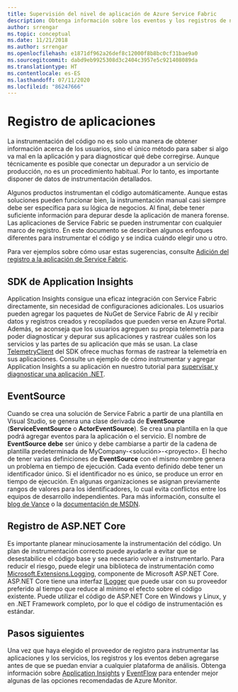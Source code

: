 ```yaml
---
title: Supervisión del nivel de aplicación de Azure Service Fabric
description: Obtenga información sobre los eventos y los registros de nivel de servicio y aplicación usados para supervisar y diagnosticar los clústeres de Azure Service Fabric.
author: srrengar
ms.topic: conceptual
ms.date: 11/21/2018
ms.author: srrengar
ms.openlocfilehash: e1871df962a26def8c12000f8b8bc0cf31bae9a0
ms.sourcegitcommit: dabd9eb9925308d3c2404c3957e5c921408089da
ms.translationtype: HT
ms.contentlocale: es-ES
ms.lasthandoff: 07/11/2020
ms.locfileid: "86247666"
---
```

# <a name="application-logging"></a>Registro de aplicaciones

La instrumentación del código no es solo una manera de obtener información acerca de los usuarios, sino el único método para saber si algo va mal en la aplicación y para diagnosticar qué debe corregirse. Aunque técnicamente es posible que conectar un depurador a un servicio de producción, no es un procedimiento habitual. Por lo tanto, es importante disponer de datos de instrumentación detallados.

Algunos productos instrumentan el código automáticamente. Aunque estas soluciones pueden funcionar bien, la instrumentación manual casi siempre debe ser específica para su lógica de negocios. Al final, debe tener suficiente información para depurar desde la aplicación de manera forense. Las aplicaciones de Service Fabric se pueden instrumentar con cualquier marco de registro. En este documento se describen algunos enfoques diferentes para instrumentar el código y se indica cuándo elegir uno u otro. 

Para ver ejemplos sobre cómo usar estas sugerencias, consulte [Adición del registro a la aplicación de Service Fabric](service-fabric-how-to-diagnostics-log.md).

## <a name="application-insights-sdk"></a>SDK de Application Insights

Application Insights consigue una eficaz integración con Service Fabric directamente, sin necesidad de configuraciones adicionales. Los usuarios pueden agregar los paquetes de NuGet de Service Fabric de AI y recibir datos y registros creados y recopilados que pueden verse en Azure Portal. Además, se aconseja que los usuarios agreguen su propia telemetría para poder diagnosticar y depurar sus aplicaciones y rastrear cuáles son los servicios y las partes de su aplicación que más se usan. La clase [TelemetryClient](/dotnet/api/microsoft.applicationinsights.telemetryclient?view=azure-dotnet) del SDK ofrece muchas formas de rastrear la telemetría en sus aplicaciones. Consulte un ejemplo de cómo instrumentar y agregar Application Insights a su aplicación en nuestro tutorial para [supervisar y diagnosticar una aplicación .NET](service-fabric-tutorial-monitoring-aspnet.md).

## <a name="eventsource"></a>EventSource

Cuando se crea una solución de Service Fabric a partir de una plantilla en Visual Studio, se genera una clase derivada de **EventSource** (**ServiceEventSource** o **ActorEventSource**). Se crea una plantilla en la que podrá agregar eventos para la aplicación o el servicio. El nombre de **EventSource** **debe** ser único y debe cambiarse a partir de la cadena de plantilla predeterminada de MyCompany-&lt;solución&gt;-&lt;proyecto&gt;. El hecho de tener varias definiciones de **EventSource** con el mismo nombre genera un problema en tiempo de ejecución. Cada evento definido debe tener un identificador único. Si el identificador no es único, se produce un error en tiempo de ejecución. En algunas organizaciones se asignan previamente rangos de valores para los identificadores, lo cual evita conflictos entre los equipos de desarrollo independientes. Para más información, consulte el [blog de Vance](/archive/blogs/vancem/introduction-tutorial-logging-etw-events-in-c-system-diagnostics-tracing-eventsource) o la [documentación de MSDN](/previous-versions/msp-n-p/dn774985(v=pandp.20)).

## <a name="aspnet-core-logging"></a>Registro de ASP.NET Core

Es importante planear minuciosamente la instrumentación del código. Un plan de instrumentación correcto puede ayudarle a evitar que se desestabilice el código base y sea necesario volver a instrumentarlo. Para reducir el riesgo, puede elegir una biblioteca de instrumentación como [Microsoft.Extensions.Logging](https://www.nuget.org/packages/Microsoft.Extensions.Logging/), componente de Microsoft ASP.NET Core. ASP.NET Core tiene una interfaz [ILogger](/dotnet/api/microsoft.extensions.logging.ilogger) que puede usar con su proveedor preferido al tiempo que reduce al mínimo el efecto sobre el código existente. Puede utilizar el código de ASP.NET Core en Windows y Linux, y en .NET Framework completo, por lo que el código de instrumentación es estándar.

## <a name="next-steps"></a>Pasos siguientes

Una vez que haya elegido el proveedor de registro para instrumentar las aplicaciones y los servicios, los registros y los eventos deben agregarse antes de que se puedan enviar a cualquier plataforma de análisis. Obtenga información sobre [Application Insights](service-fabric-diagnostics-event-analysis-appinsights.md) y [EventFlow](service-fabric-diagnostics-event-aggregation-eventflow.md) para entender mejor algunas de las opciones recomendadas de Azure Monitor.
